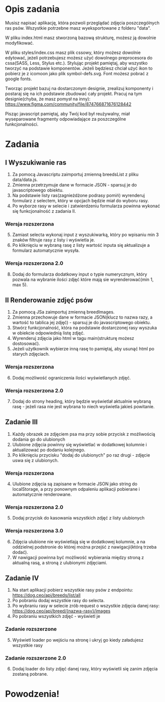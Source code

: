 # Opis zadania

Musisz napisać aplikację, która pozwoli przeglądać zdjęcia poszczególnych ras psów.
Wszystkie potrzebne masz wyeksportowane z folderu "data".

W pliku index.html masz stworzoną bazową strukturę, możesz ją dowolnie modyfikować.

W pliku styles/index.css masz plik cssowy, który możesz dowolnie edytować, jeżeli potrzebujesz możesz użyć dowolnego preprocesora do cssa(SASS, Less, Stylus etc.).
Stylując projekt pamiętaj, aby wszystko tworzyć na podstawie komponentów. Jeżeli będziesz chciał użyć ikon to pobierz je z icomoon jako plik symbol-defs.svg.
Font możesz pobrać z google fonts.

Tworząc projekt bazuj na dostarczonym designie, zrealizuj komponenty i postaraj się na ich podstawie zbudować cały projekt.
Pracuj na tym designie(chyba, że masz pomysł na inny):
https://www.figma.com/community/file/874766871676128442

Pisząc javascript pamiętaj, aby Twój kod był reużywalny, miał wyseparowane fragmenty odpowiadające za poszczególne funkcjonalności.

# Zadania

## I Wyszukiwanie ras

1. Za pomocą Javascriptu zaimportuj zmienną breedsList z pliku data/data.js.
2. Zmienna przetrzymuje dane w formacie JSON - sparsuj je do javascriptowego obiektu.
3. Na podstawie listy ras(zagnieżdżone podrasy pomiń) wyrenderuj formularz z selectem, który w opcjach będzie miał do wyboru rasy.
4. Po wyborze rasy w selecie i zatwierdzeniu formularza powinna wykonać się funkcjonalność z zadania II.

### Wersja rozszerzona

5. Zamiast selecta wykonaj input z wyszukiwarką, który po wpisaniu min 3 znaków filtruje rasy z listy i wyświetla je.
6. Po kliknięciu w wybraną rasę z listy wartość inputa się aktualizuje a formularz automatycznie wysyła.

### Wersja rozszerzona 2.0

8. Dodaj do formularza dodatkowy input o typie numerycznym, który pozwala na wybranie ilości zdjęć które mają sie wyrenderować(min 1, max 5).

## II Renderowanie zdjęć psów

1. Za pomocą JSa zaimportuj zmienną breedImages.
2. Zmienna przechowuje dane w formacie JSON(klucz to nazwa razy, a wartość to tablica jej zdjęć) - sparsuj je do javascriptowego obiektu.
3. Stwórz funkcjonalność, która na podstawie dostarczonej rasy wyszuka w obiekcie odpowiednią listę zdjęć.
4. Wyrenderuj zdjęcia jako html w tagu main(strukturę możesz dostosować).
5. Jeżeli użytkownik wybierze inną rasę to pamiętaj, aby usunąć html po starych zdjęciach.

### Wersja rozszerzona

6. Dodaj możliwość ograniczenia ilości wyświetlanych zdjęć.

### Wersja rozszerzona 2.0

7. Dodaj do strony heading, który będzie wyświetlał aktualnie wybraną rasę - jeżeli rasa nie jest wybrana to niech wyświetla jakieś powitanie.

## Zadanie III

1. Każdy obrazek ze zdjęciem psa ma przy sobie przycisk z możliwością dodania go do ulubionych
2. Ulubione zdjęcia powinny się wyświetlać w dodatkowej kolumnie i aktualizować po dodaniu kolejnego.
3. Po kliknięciu przycisku "dodaj do ulubionych" po raz drugi - zdjęcie uswa się z ulubionych.

### Wersja rozszerzona

4. Ulubione zdjęcia są zapisane w formacie JSON jako string do localStorage, a przy ponownym odpaleniu aplikacji pobierane i automatycznie renderowane.

### Wersja rozszerzona 2.0

5. Dodaj przycisk do kasowania wszystkich zdjęć z listy ulubionych

### Wersja rozszerzona 3.0

6. Zdjęcia ulubione nie wyświetlają się w dodatkowej kolumnie, a na oddzielnej podstronie do której można przejść z nawigacji(którą trzeba dodać).
7. W nawigacji powinna być możliwość wybierania między stroną z aktualną rasą, a stroną z ulubionymi zdjęciami.

## Zadanie IV

1. Na start aplikacji pobierz wszystkie rasy psów z endpointu:
   https://dog.ceo/api/breeds/list/all
2. Po pobraniu dodaj wszystkie rasy do selecta.
3. Po wybraniu rasy w selecie zrób request o wszystkie zdjęcia danej rasy:
   https://dog.ceo/api/breed/{nazwa-rasy}/images
4. Po pobraniu wszystkich zdjęć - wyświetl je

### Zadanie rozszerzone

5. Wyświetl loader po wejściu na stronę i ukryj go kiedy załadujesz wszystkie rasy

### Zadanie rozszerzone 2.0

6. Dodaj loader do listy zdjęć danej rasy, który wyświetli się zanim zdjęcia zostaną pobrane.

# Powodzenia!

